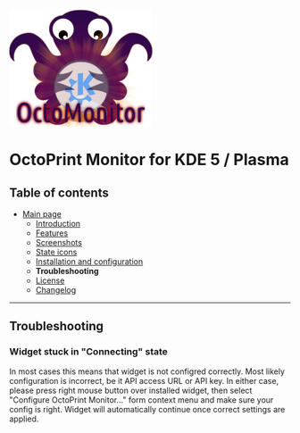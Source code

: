 ![OctoPrint Monitor](img/logo.png)
# OctoPrint Monitor for KDE 5 / Plasma #

## Table of contents ##

 * [Main page](../README.md)
   * [Introduction](../README.md#introduction)
   * [Features](../README.md#features)
   * [Screenshots](../README.md#screenshots)
   * [State icons](states.md)
   * [Installation and configuration](setup.md)
   * **Troubleshooting**
   * [License](../README.md/#license)
   * [Changelog](../CHANGES.md)

---

## Troubleshooting ##

### Widget stuck in "Connecting" state ###

In most cases this means that widget is not configred correctly. Most likely configuration is incorrect,
be it API access URL or API key. In either case, please press right mouse button over installed widget, then
select "Configure OctoPrint Monitor..." form context menu and make sure your config is right. Widget will
automatically continue once correct settings are applied.
